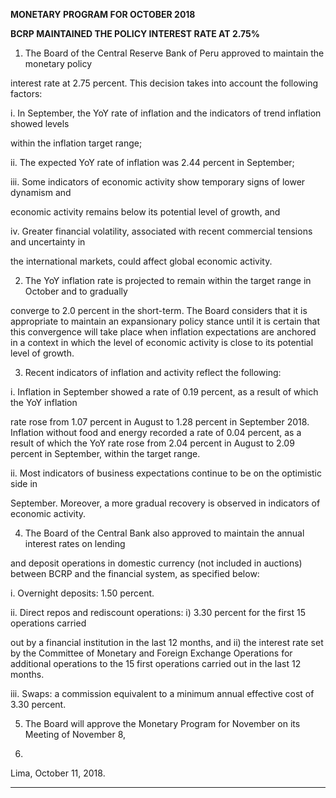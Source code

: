 **MONETARY PROGRAM FOR OCTOBER 2018**

**BCRP MAINTAINED THE POLICY INTEREST RATE AT 2.75%**

1. The Board of the Central Reserve Bank of Peru approved to maintain the monetary policy

interest rate at 2.75 percent. This decision takes into account the following factors:

i. In September, the YoY rate of inflation and the indicators of trend inflation showed levels

within the inflation target range;

ii. The expected YoY rate of inflation was 2.44 percent in September;

iii. Some indicators of economic activity show temporary signs of lower dynamism and

economic activity remains below its potential level of growth, and

iv. Greater financial volatility, associated with recent commercial tensions and uncertainty in

the international markets, could affect global economic activity.

2. The YoY inflation rate is projected to remain within the target range in October and to gradually

converge to 2.0 percent in the short-term. The Board considers that it is appropriate to maintain
an expansionary policy stance until it is certain that this convergence will take place when
inflation expectations are anchored in a context in which the level of economic activity is close
to its potential level of growth.

3. Recent indicators of inflation and activity reflect the following:

i. Inflation in September showed a rate of 0.19 percent, as a result of which the YoY inflation

rate rose from 1.07 percent in August to 1.28 percent in September 2018. Inflation without
food and energy recorded a rate of 0.04 percent, as a result of which the YoY rate rose
from 2.04 percent in August to 2.09 percent in September, within the target range.

ii. Most indicators of business expectations continue to be on the optimistic side in

September. Moreover, a more gradual recovery is observed in indicators of economic
activity.

4. The Board of the Central Bank also approved to maintain the annual interest rates on lending

and deposit operations in domestic currency (not included in auctions) between BCRP and the
financial system, as specified below:

i. Overnight deposits: 1.50 percent.

ii. Direct repos and rediscount operations: i) 3.30 percent for the first 15 operations carried

out by a financial institution in the last 12 months, and ii) the interest rate set by the
Committee of Monetary and Foreign Exchange Operations for additional operations to the
15 first operations carried out in the last 12 months.

iii. Swaps: a commission equivalent to a minimum annual effective cost of 3.30 percent.

5. The Board will approve the Monetary Program for November on its Meeting of November 8,

2018.

Lima, October 11, 2018.


-----

